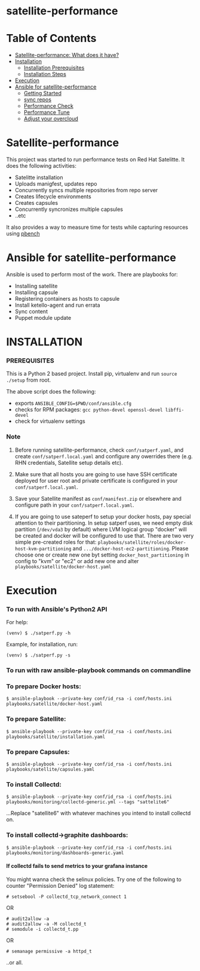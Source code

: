 # satellite-performance

Table of Contents
=================

- [Satellite-performance: What does it have?](#satellite-performance)
- [Installation](#installation)
  - [Installation Prerequisites](#installation-prerequisites)
  - [Installation Steps](#installation-steps)
- [Execution](#execution)
- [Ansible for satellite-performance](#ansible-for-satellite-performance)
    - [Getting Started](#install-systems-on-aws)
    - [sync repos](#sync-repos-to-satellite)
    - [Performance Check](#performance-check)
    - [Performance Tune](#performance-tune)
    - [Adjust your overcloud](#adjust-your-overcloud)

# Satellite-performance

This project was started to run performance tests on Red Hat Satelitte.
It does the following activities:

 - Satelitte installation
 - Uploads manigfest, updates repo
 - Concurrently syncs multiple repositories from repo server
 - Creates lifecycle environments
 - Creates capsules
 - Concurrently  syncronizes multiple capsules
 - ..etc

It also provides a way to measure time for tests while capturing resources
using [pbench](https://github.com/distributed-system-analysis/pbench)

# Ansible for satellite-performance

Ansible is used to perform most of the work. There are playbooks for:

 - Installing satellite
 - Installing capsule
 - Registering containers as hosts to capsule
 - Install ketello-agent and run errata
 - Sync content
 - Puppet module update

# INSTALLATION

### PREREQUISITES

This is a Python 2 based project. 
Install pip, virtualenv and run `source ./setup` from root. 

The above script does the following:

 - exports `ANSIBLE_CONFIG=$PWD/conf/ansible.cfg`
 - checks for RPM packages: `gcc python-devel openssl-devel libffi-devel`
 - check for virtualenv settings

### Note

1. Before running satellite-performance, check `conf/satperf.yaml`, and create `conf/satperf.local.yaml`
   and configure any owerrides there (e.g. RHN credentials, Satellite setup details etc).

2. Make sure that all hosts you are going to use have SSH certificate deployed for
   user root and private certificate is configured in your `conf/satperf.local.yaml`.

3. Save your Satellite manifest as `conf/manifest.zip` or elsewhere and configure path
   in your `conf/satperf.local.yaml`.

4. If you are going to use sateperf to setup your docker hosts, pay special
   attention to their partitioning. In setup satperf uses, we need empty disk
   partition (`/dev/vda3` by default) where LVM logical group "docker" will
   be created and docker will be configured to use that. There are two very
   simple pre-created roles for that: `playbooks/satellite/roles/docker-host-kvm-partitioning`
   and `.../docker-host-ec2-partitioning`. Please choose one or create new
   one byt setting `docker_host_partitioning` in config to "kvm" or "ec2" or
   add new one and alter `playbooks/satellite/docker-host.yaml`

# Execution

### To run with Ansible's Python2 API

For help:

```
(venv) $ ./satperf.py -h
```

Example, for installation, run:

```
(venv) $ ./satperf.py -s
```

### To run with raw ansible-playbook commands on commandline


### To prepare Docker hosts:

```
$ ansible-playbook --private-key conf/id_rsa -i conf/hosts.ini playbooks/satellite/docker-host.yaml
```

### To prepare Satellite:

```
$ ansible-playbook --private-key conf/id_rsa -i conf/hosts.ini playbooks/satellite/installation.yaml
```

### To prepare Capsules:

```
$ ansible-playbook --private-key conf/id_rsa -i conf/hosts.ini playbooks/satellite/capsules.yaml
```

###  To install Collectd:

```
$ ansible-playbook --private-key conf/id_rsa -i conf/hosts.ini playbooks/monitoring/collectd-generic.yml --tags "sattelite6"
```
...Replace "satellite6" with whatever machines you intend to install collectd on.

### To install collectd->graphite dashboards:

```
$ ansible-playbook --private-key conf/id_rsa -i conf/hosts.ini playbooks/monitoring/dashboards-generic.yaml
```

#### If collectd fails to send metrics to your grafana instance

You might wanna check the selinux policies. Try one of the following to counter "Permission Denied" log statement:

```
# setsebool -P collectd_tcp_network_connect 1
```

OR

```
# audit2allow -a
# audit2allow -a -M collectd_t
# semodule -i collectd_t.pp
```

OR

```
# semanage permissive -a httpd_t
```

..or all.
